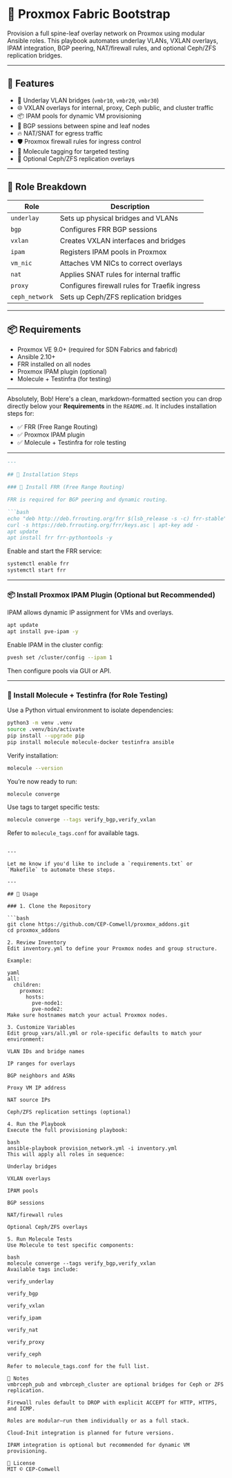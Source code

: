 # 🚀 Proxmox Fabric Bootstrap

Provision a full spine-leaf overlay network on Proxmox using modular Ansible roles. This playbook automates underlay VLANs, VXLAN overlays, IPAM integration, BGP peering, NAT/firewall rules, and optional Ceph/ZFS replication bridges.

---

## 🧰 Features

- 🔌 Underlay VLAN bridges (`vmbr10`, `vmbr20`, `vmbr30`)
- 🌐 VXLAN overlays for internal, proxy, Ceph public, and cluster traffic
- 📦 IPAM pools for dynamic VM provisioning
- 🧭 BGP sessions between spine and leaf nodes
- 🔥 NAT/SNAT for egress traffic
- 🛡️ Proxmox firewall rules for ingress control
- 🧪 Molecule tagging for targeted testing
- 🧬 Optional Ceph/ZFS replication overlays

---

## 📁 Role Breakdown

| Role            | Description                                      |
|-----------------|--------------------------------------------------|
| `underlay`      | Sets up physical bridges and VLANs               |
| `bgp`           | Configures FRR BGP sessions                      |
| `vxlan`         | Creates VXLAN interfaces and bridges             |
| `ipam`          | Registers IPAM pools in Proxmox                  |
| `vm_nic`        | Attaches VM NICs to correct overlays             |
| `nat`           | Applies SNAT rules for internal traffic          |
| `proxy`         | Configures firewall rules for Traefik ingress    |
| `ceph_network`  | Sets up Ceph/ZFS replication bridges             |

---

## 📦 Requirements

- Proxmox VE 9.0+ (required for SDN Fabrics and fabricd)
- Ansible 2.10+
- FRR installed on all nodes
- Proxmox IPAM plugin (optional)
- Molecule + Testinfra (for testing)

---

Absolutely, Bob! Here's a clean, markdown-formatted section you can drop directly below your **Requirements** in the `README.md`. It includes installation steps for:

- ✅ FRR (Free Range Routing)  
- ✅ Proxmox IPAM plugin  
- ✅ Molecule + Testinfra for role testing  

---

```markdown
---

## 🔧 Installation Steps

### 🧭 Install FRR (Free Range Routing)

FRR is required for BGP peering and dynamic routing.

```bash
echo "deb http://deb.frrouting.org/frr $(lsb_release -s -c) frr-stable" | tee /etc/apt/sources.list.d/frr.list
curl -s https://deb.frrouting.org/frr/keys.asc | apt-key add -
apt update
apt install frr frr-pythontools -y
```

Enable and start the FRR service:

```bash
systemctl enable frr
systemctl start frr
```

---

### 📦 Install Proxmox IPAM Plugin (Optional but Recommended)

IPAM allows dynamic IP assignment for VMs and overlays.

```bash
apt update
apt install pve-ipam -y
```

Enable IPAM in the cluster config:

```bash
pvesh set /cluster/config --ipam 1
```

Then configure pools via GUI or API.

---

### 🧪 Install Molecule + Testinfra (for Role Testing)

Use a Python virtual environment to isolate dependencies:

```bash
python3 -m venv .venv
source .venv/bin/activate
pip install --upgrade pip
pip install molecule molecule-docker testinfra ansible
```

Verify installation:

```bash
molecule --version
```

You’re now ready to run:

```bash
molecule converge
```

Use tags to target specific tests:

```bash
molecule converge --tags verify_bgp,verify_vxlan
```

Refer to `molecule_tags.conf` for available tags.
```

---

Let me know if you'd like to include a `requirements.txt` or `Makefile` to automate these steps.

---

## 🚀 Usage

### 1. Clone the Repository

```bash
git clone https://github.com/CEP-Comwell/proxmox_addons.git
cd proxmox_addons

2. Review Inventory
Edit inventory.yml to define your Proxmox nodes and group structure.

Example:

yaml
all:
  children:
    proxmox:
      hosts:
        pve-node1:
        pve-node2:
Make sure hostnames match your actual Proxmox nodes.

3. Customize Variables
Edit group_vars/all.yml or role-specific defaults to match your environment:

VLAN IDs and bridge names

IP ranges for overlays

BGP neighbors and ASNs

Proxy VM IP address

NAT source IPs

Ceph/ZFS replication settings (optional)

4. Run the Playbook
Execute the full provisioning playbook:

bash
ansible-playbook provision_network.yml -i inventory.yml
This will apply all roles in sequence:

Underlay bridges

VXLAN overlays

IPAM pools

BGP sessions

NAT/firewall rules

Optional Ceph/ZFS overlays

5. Run Molecule Tests
Use Molecule to test specific components:

bash
molecule converge --tags verify_bgp,verify_vxlan
Available tags include:

verify_underlay

verify_bgp

verify_vxlan

verify_ipam

verify_nat

verify_proxy

verify_ceph

Refer to molecule_tags.conf for the full list.

🧠 Notes
vmbrceph_pub and vmbrceph_cluster are optional bridges for Ceph or ZFS replication.

Firewall rules default to DROP with explicit ACCEPT for HTTP, HTTPS, and ICMP.

Roles are modular—run them individually or as a full stack.

Cloud-Init integration is planned for future versions.

IPAM integration is optional but recommended for dynamic VM provisioning.

📜 License
MIT © CEP-Comwell